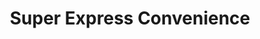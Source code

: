 ---
title: "Super Express Convenience"
url: /toronto/super-express-convenience/
shop: Lebensmittel
---